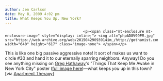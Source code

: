 ```yaml
---
author: Jen Carlson
date: May 8, 2009 4:02 pm
title: What Keeps You Up, New York?
---
```


	
										<p><span class="mt-enclosure mt-enclosure-image" style="display: inline;"> <img alt="phpAD8V99PM.jpg" src="https://web.archive.org/web/20150429093014im_/http://gothamist.com/attachments/arts_jen/phpAD8V99PM.jpg" width="640" height="617" class="image-none"> </span></p>

<p>This is like one big passive aggressive note! It sort of makes us want to circle #30 and hand it to our eternally sparring neighbors. Anyway! Do you see anything missing on <a href="https://web.archive.org/web/20150429093014/http://www.flickr.com/photos/30542474@N05/2864120916/in/set-72157607333836743">Greg Hathaway</a>&apos;s &quot;Things That Keep Me Awake in New York City&quot; poster (<a href="https://web.archive.org/web/20150429093014/http://www.flickr.com/photos/30542474@N05/2864120916/sizes/o/in/set-72157607333836743/">full image here</a>)&#x2014;what keeps <em>you</em> up in this town? [via <a href="https://web.archive.org/web/20150429093014/http://www.apartmenttherapy.com/ny/noise/things-that-keep-me-awake-in-nyc-via-swiss-miss-084074">Apartment Therapy</a>]</p>					
										
									
				